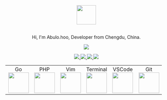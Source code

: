<div align="center">
<br>
  <br>
  <br>
  <a href="https://wangchujiang.com/">
    <img width="60" height="60" src="https://avatars3.githubusercontent.com/u/1535443?v=4" />
  </a>
  <br>
  <br>
  <p>Hi, I'm Abulo.hoo, Developer from Chengdu, China.</p>
  <p>
    <a href="https://wangchujiang.com/">
      <img src="https://github-readme-stats.vercel.app/api?username=abulo&show_icons=true&icon_color=805AD5&text_color=718096&bg_color=ffffff&hide_title=true&hide_border=true&hide=contribs,issues" />
    </a>
  </p>
  <a href="https://github.com/abulo/ratel">
    <img src="https://github-readme-stats.vercel.app/api/pin/?username=abulo&repo=ratel" />
  </a>
  <a href="https://github.com/abulo/Kernel">
    <img src="https://github-readme-stats.vercel.app/api/pin/?username=abulo&repo=Kernel" />
  </a>
  <a href="https://github.com/abulo/docker-golang">
    <img src="https://github-readme-stats.vercel.app/api/pin/?username=abulo&repo=docker-golang" />
  </a>
  <a href="https://github.com/abulo/docker-mysql">
    <img src="https://github-readme-stats.vercel.app/api/pin/?username=abulo&repo=docker-mysql" />
  </a>
</div>
<table>
    <tbody>
        <tr valign="top">
            <td width="16.6%" align="center">
                <span>Go</span><br>
                <img height="64px" src="https://cdn.svgporn.com/logos/go.svg">
            </td>
            <td width="16.6%" align="center">
                <span>PHP</span><br>
                <img height="64px" src="https://cdn.svgporn.com/logos/php.svg">
            </td>
            <td width="16.6%" align="center">
                <span>Vim</span><br>
                <img height="64px" src="https://cdn.svgporn.com/logos/vim.svg">
            </td>
            <td width="16.6%" align="center">
                <span>Terminal</span><br>
                <img height="64px" src="https://cdn.svgporn.com/logos/terminal.svg">
            </td>
            <td width="16.6%" align="center">
                <span>VSCode</span><br>
                <img height="64px" src="https://cdn.svgporn.com/logos/visual-studio-code.svg">
            </td>
            <td width="16.6%" align="center">
                <span>Git</span><br>
                <img height="64px" src="https://cdn.svgporn.com/logos/git-icon.svg">
            </td>
        </tr>
    </tbody>
</table>
